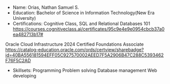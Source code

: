 - Name:
  Orias, Nathan Samuel S.
- Education:
  Bachelor of Science in Information Technology(New Era University)
- Certifications:
Cognitive Class, SQL and Relational Databases 101
https://courses.cognitiveclass.ai/certificates/95c9e4e9e0954cbcb37a0ea482713b17#
  
Oracle Cloud Infrastructure 2024 Certified Foundations Associate
https://catalog-education.oracle.com/ords/certview/sharebadge?id=40BA556181594EFF05C927570002AEED7F5A2906B47C288C5393462F76F5C2AD

- Skillsets:
  Programming
  Problem solving
  Database management
  Web developing
 
